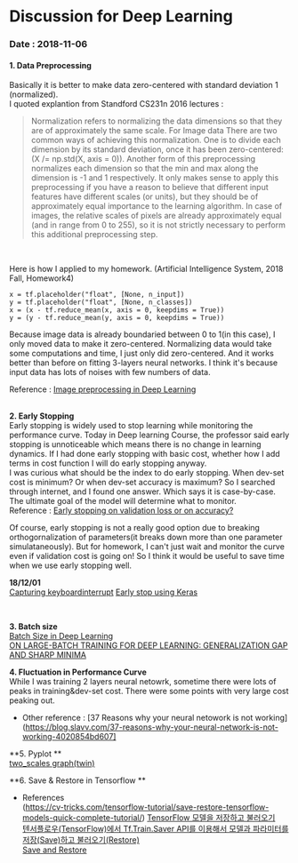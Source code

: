 # Discussion for Deep Learning 

### Date : 2018-11-06

#### __1. Data Preprocessing__ <br>
Basically it is better to make data zero-centered with standard deviation 1 (normalized). <br>
I quoted explantion from Standford CS231n 2016 lectures :
> Normalization refers to normalizing the data dimensions so that they are of approximately the same scale. For Image data There are two common ways of achieving this normalization. One is to divide each dimension by its standard deviation, once it has been zero-centered:
(X /= np.std(X, axis = 0)). Another form of this preprocessing normalizes each dimension so that the min and max along the dimension is -1 and 1 respectively. It only makes sense to apply this preprocessing if you have a reason to believe that different input features have different scales (or units), but they should be of approximately equal importance to the learning algorithm. In case of images, the relative scales of pixels are already approximately equal (and in range from 0 to 255), so it is not strictly necessary to perform this additional preprocessing step.
<br>

Here is how I applied to my homework. (Artificial Intelligence System, 2018 Fall, Homework4)

    x = tf.placeholder("float", [None, n_input])
    y = tf.placeholder("float", [None, n_classes])
    x = (x - tf.reduce_mean(x, axis = 0, keepdims = True))
    y = (y - tf.reduce_mean(y, axis = 0, keepdims = True))

Because image data is already boundaried between 0 to 1(in this case), I only moved data to make it zero-centered. Normalizing data would take some computations and time, I just only did zero-centered. And it works better than before on fitting 3-layers neural networks. I think it's because input data has lots of noises with few numbers of data.

Reference : [Image preprocessing in Deep Learning](https://stackoverflow.com/questions/41428868/image-preprocessing-in-deep-learning)
<br>
<br>

__2. Early Stopping__ <br>
Early stopping is widely used to stop learning while monitoring the performance curve. Today in Deep learning Course, the professor said early stopping is unnoticeable which means there is no change in learning dynamics. If I had done early stopping with basic cost, whether how I add terms in cost function I will do early stopping anyway.<br>
I was curious what should be the index to do early stopping. When dev-set cost is minimum? Or when dev-set accuracy is maximum? So I searched through internet, and I found one answer. Which says it is case-by-case. The ultimate goal of the model will determine what to monitor. 
<br>
Reference : [Early stopping on validation loss or on accuracy?](https://datascience.stackexchange.com/questions/37186/early-stopping-on-validation-loss-or-on-accuracy) <br>

Of course, early stopping is not a really good option due to breaking orthogornalization of parameters(it breaks down more than one parameter simulataneously). But for homework, I can't just wait and monitor the curve even if validation cost is going on! So I think it would be useful to save time when we use early stopping well.
<br>

**18/12/01** <br>
[Capturing keyboardinterrupt](https://stackoverflow.com/questions/4205317/capture-keyboardinterrupt-in-python-without-try-except)
[Early stop using Keras](https://chrisalbon.com/deep_learning/keras/neural_network_early_stopping/)

<br>

**3. Batch size** <br>
[Batch Size in Deep Learning](https://blog.lunit.io/2018/08/03/batch-size-in-deep-learning/)
<br>
[ON LARGE-BATCH TRAINING FOR DEEP LEARNING: GENERALIZATION GAP AND SHARP MINIMA](https://openreview.net/pdf?id=H1oyRlYgg)


**4. Fluctuation in Performance Curve** <br>
While I was training 2 layers neural netowrk, sometime there were lots of peaks in training&dev-set cost.
There were some points with very large cost peaking out. 
  - Other reference : [37 Reasons why your neural netowork is not working](https://blog.slavv.com/37-reasons-why-your-neural-network-is-not-working-4020854bd607] <br>
  
  
 **5. Pyplot ** <br>
[two_scales graph(twin)](https://matplotlib.org/examples/api/two_scales.html) <br>


**6. Save & Restore in Tensorflow ** <br>


- References<br>
(https://cv-tricks.com/tensorflow-tutorial/save-restore-tensorflow-models-quick-complete-tutorial/)
[TensorFlow 모델을 저장하고 불러오기](http://goodtogreate.tistory.com/entry/Saving-and-Restoring) <br>
[텐서플로우(TensorFlow)에서 Tf.Train.Saver API를 이용해서 모델과 파라미터를 저장(Save)하고 불러오기(Restore)](http://solarisailab.com/archives/2524) <br>
[Save and Restore](https://www.tensorflow.org/guide/saved_model) <br>
